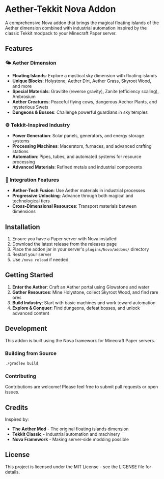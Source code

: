 # Aether-Tekkit Nova Addon

A comprehensive Nova addon that brings the magical floating islands of the Aether dimension combined with industrial automation inspired by the classic Tekkit modpack to your Minecraft Paper server.

## Features

### 🌤️ Aether Dimension
- **Floating Islands**: Explore a mystical sky dimension with floating islands
- **Unique Blocks**: Holystone, Aether Dirt, Aether Grass, Skyroot Wood, and more
- **Special Materials**: Gravitite (reverse gravity), Zanite (efficiency scaling), Ambrosium
- **Aether Creatures**: Peaceful flying cows, dangerous Aechor Plants, and mysterious Swets
- **Dungeons & Bosses**: Challenge powerful guardians in sky temples

### ⚙️ Tekkit-Inspired Industry
- **Power Generation**: Solar panels, generators, and energy storage systems
- **Processing Machines**: Macerators, furnaces, and advanced crafting stations
- **Automation**: Pipes, tubes, and automated systems for resource processing
- **Advanced Materials**: Refined metals and industrial components

### 🔗 Integration Features
- **Aether-Tech Fusion**: Use Aether materials in industrial processes
- **Progressive Unlocking**: Advance through both magical and technological tiers
- **Cross-Dimensional Resources**: Transport materials between dimensions

## Installation

1. Ensure you have a Paper server with Nova installed
2. Download the latest release from the releases page
3. Place the addon jar in your server's `plugins/Nova/addons/` directory
4. Restart your server
5. Use `/nova reload` if needed

## Getting Started

1. **Enter the Aether**: Craft an Aether portal using Glowstone and water
2. **Gather Resources**: Mine Holystone, collect Skyroot Wood, and find rare ores
3. **Build Industry**: Start with basic machines and work toward automation
4. **Explore & Conquer**: Find dungeons, defeat bosses, and unlock advanced content

## Development

This addon is built using the Nova framework for Minecraft Paper servers.

### Building from Source
```bash
./gradlew build
```

### Contributing
Contributions are welcome! Please feel free to submit pull requests or open issues.

## Credits

Inspired by:
- **The Aether Mod** - The original floating islands dimension
- **Tekkit Classic** - Industrial automation and machinery
- **Nova Framework** - Making server-side modding possible

## License

This project is licensed under the MIT License - see the LICENSE file for details.
